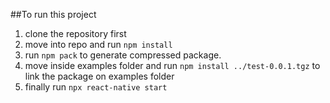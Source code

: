 ##To run this project

1. clone the repository first
2. move into repo and run `npm install`
3. run `npm pack` to generate compressed package.
4. move inside examples folder and run `npm install ../test-0.0.1.tgz` to link the package on examples folder
5. finally run `npx react-native start`
